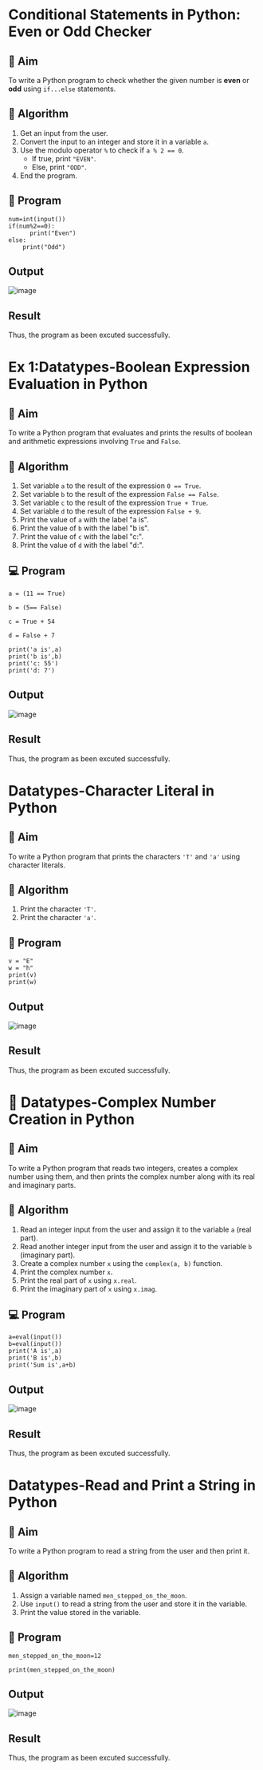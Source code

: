 # Conditional Statements in Python: Even or Odd Checker

## 🎯 Aim
To write a Python program to check whether the given number is **even** or **odd** using `if...else` statements.

## 🧠 Algorithm
1. Get an input from the user.
2. Convert the input to an integer and store it in a variable `a`.
3. Use the modulo operator `%` to check if `a % 2 == 0`.
   - If true, print `"EVEN"`.
   - Else, print `"ODD"`.
4. End the program.

## 🧾 Program
```
num=int(input())
if(num%2==0):
      print("Even")
else:
    print("Odd")
```
## Output
![image](https://github.com/user-attachments/assets/5993d058-65ee-49df-aee7-779f0e680c31)

## Result
Thus, the program as been excuted successfully.


# Ex 1:Datatypes-Boolean Expression Evaluation in Python

## 🎯 Aim
To write a Python program that evaluates and prints the results of boolean and arithmetic expressions involving `True` and `False`.

## 🧠 Algorithm
1. Set variable `a` to the result of the expression `0 == True`.
2. Set variable `b` to the result of the expression `False == False`.
3. Set variable `c` to the result of the expression `True + True`.
4. Set variable `d` to the result of the expression `False + 9`.
5. Print the value of `a` with the label "a is".
6. Print the value of `b` with the label "b is".
7. Print the value of `c` with the label "c:".
8. Print the value of `d` with the label "d:".

## 💻 Program
```
a = (11 == True)

b = (5== False)

c = True + 54

d = False + 7

print('a is',a)
print('b is',b) 
print('c: 55')
print('d: 7')
```

## Output
![image](https://github.com/user-attachments/assets/d2edd81c-9338-484b-8b79-ff365d56cc7a)

## Result
Thus, the program as been excuted successfully.


# Datatypes-Character Literal in Python

## 🎯 Aim
To write a Python program that prints the characters `'T'` and `'a'` using character literals.

## 🧠 Algorithm
1. Print the character `'T'`.
2. Print the character `'a'`.

## 🧾 Program
```
v = "E"
w = "h"
print(v)
print(w)
```
## Output
![image](https://github.com/user-attachments/assets/862f427b-8b31-4ac7-be19-5d6b54b4588d)

## Result
Thus, the program as been excuted successfully.


# 🧮 Datatypes-Complex Number Creation in Python

## 🎯 Aim
To write a Python program that reads two integers, creates a complex number using them, and then prints the complex number along with its real and imaginary parts.

## 🧠 Algorithm
1. Read an integer input from the user and assign it to the variable `a` (real part).
2. Read another integer input from the user and assign it to the variable `b` (imaginary part).
3. Create a complex number `x` using the `complex(a, b)` function.
4. Print the complex number `x`.
5. Print the real part of `x` using `x.real`.
6. Print the imaginary part of `x` using `x.imag`.

## 💻 Program
```
a=eval(input())
b=eval(input())
print('A is',a)
print('B is',b)
print('Sum is',a+b)
```
## Output
![image](https://github.com/user-attachments/assets/65757237-0a91-4ebe-811c-feef077039d0)

## Result
Thus, the program as been excuted successfully.


# Datatypes-Read and Print a String in Python

## 🎯 Aim
To write a Python program to read a string from the user and then print it.

## 🧠 Algorithm
1. Assign a variable named `men_stepped_on_the_moon`.
2. Use `input()` to read a string from the user and store it in the variable.
3. Print the value stored in the variable.

## 🧾 Program
```
men_stepped_on_the_moon=12

print(men_stepped_on_the_moon)
```
## Output
![image](https://github.com/user-attachments/assets/a2d429d4-65d3-4715-9e6b-76e287a1c1d5)

## Result
Thus, the program as been excuted successfully.

